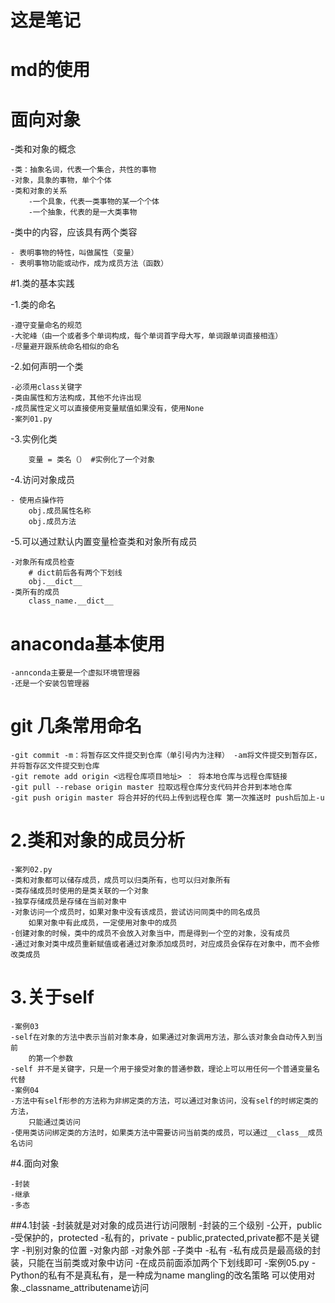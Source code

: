 # 这是笔记
# md的使用
# 面向对象
-类和对象的概念

    -类：抽象名词，代表一个集合，共性的事物
    -对象，具象的事物，单个个体
    -类和对象的关系
        -一个具象，代表一类事物的某一个个体
        -一个抽象，代表的是一大类事物

-类中的内容，应该具有两个类容
    
    - 表明事物的特性，叫做属性（变量）
    - 表明事物功能或动作，成为成员方法（函数）
   
#1.类的基本实践

-1.类的命名

    -遵守变量命名的规范
    -大驼峰（由一个或者多个单词构成，每个单词首字母大写，单词跟单词直接相连）
    -尽量避开跟系统命名相似的命名

-2.如何声明一个类

    -必须用class关键字
    -类由属性和方法构成，其他不允许出现
    -成员属性定义可以直接使用变量赋值如果没有，使用None
    -案列01.py
 -3.实例化类
 
        变量 = 类名（） #实例化了一个对象
 -4.访问对象成员
 
    - 使用点操作符
        obj.成员属性名称
        obj.成员方法
 -5.可以通过默认内置变量检查类和对象所有成员
 
    -对象所有成员检查
        # dict前后各有两个下划线
        obj.__dict__
    -类所有的成员
        class_name.__dict__
 # anaconda基本使用

    -annconda主要是一个虚拟环境管理器
    -还是一个安装包管理器
    
 # git 几条常用命名

    -git commit -m：将暂存区文件提交到仓库（单引号内为注释） -am将文件提交到暂存区，并将暂存区文件提交到仓库
    -git remote add origin <远程仓库项目地址> ： 将本地仓库与远程仓库链接
    -git pull --rebase origin master 拉取远程仓库分支代码并合并到本地仓库
    -git push origin master 将合并好的代码上传到远程仓库 第一次推送时 push后加上-u
    
# 2.类和对象的成员分析
    
    -案列02.py
    -类和对象都可以储存成员，成员可以归类所有，也可以归对象所有
    -类存储成员时使用的是类关联的一个对象
    -独享存储成员是存储在当前对象中
    -对象访问一个成员时，如果对象中没有该成员，尝试访问同类中的同名成员
        如果对象中有此成员，一定使用对象中的成员
    -创建对象的时候，类中的成员不会放入对象当中，而是得到一个空的对象，没有成员
    -通过对象对类中成员重新赋值或者通过对象添加成员时，对应成员会保存在对象中，而不会修改类成员

# 3.关于self
    -案例03
    -self在对象的方法中表示当前对象本身，如果通过对象调用方法，那么该对象会自动传入到当前
        的第一个参数
    -self 并不是关键字，只是一个用于接受对象的普通参数，理论上可以用任何一个普通变量名代替
    -案例04
    -方法中有self形参的方法称为非绑定类的方法，可以通过对象访问，没有self的时绑定类的方法，
        只能通过类访问
    -使用类访问绑定类的方法时，如果类方法中需要访问当前类的成员，可以通过__class__成员名访问
    
#4.面向对象

    -封装
    -继承
    -多态
##4.1封装
    -封装就是对对象的成员进行访问限制
    -封装的三个级别
        -公开，public
        -受保护的，protected
        -私有的，private
        - public,pratected,private都不是关键字
    -判别对象的位置
        -对象内部
        -对象外部
        -子类中
    -私有
        -私有成员是最高级的封装，只能在当前类或对象中访问
        -在成员前面添加两个下划线即可
        -案例05.py
        -Python的私有不是真私有，是一种成为name mangling的改名策略
            可以使用对象._classname_attributename访问


